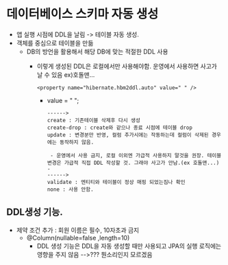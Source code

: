 # 데이터베이스 스키마 자동 생성
* 앱 실행 시점에 DDL을 날림 -> 테이블 자동 생성.
* 객체를 중심으로 테이블을 만듦
  * DB의 방언을 활용해서 해당 DB에 맞는 적절한 DDL 사용
    * 이렇게 생성된 DDL은 로컬에서만 사용해야함. 운영에서 사용하면 사고가 날 수 있음 ex)호돌맨...
 
          <property name="hibernate.hbm2ddl.auto" value=" " />
      * value = " ";

            ------>
            create : 기존테이블 삭제후 다시 생성
            create-drop : create와 같으나 종료 시점에 테이블 drop
            update : 변경분만 반영, 컬럼 추가시에는 작동하는데 컬럼이 삭제된 경우에는 동작하지 않음.
      
             - 운영에서 사용 금지, 로컬 이외엔 가급적 사용하지 말것을 권장. 테이블 변경은 가급적 직접 DDL 작성할 것. 그래야 사고가 안남.(ex 호돌맨...) -
            ------>
            validate : 엔티티와 테이블이 정상 매핑 되었는짐나 확인
            none : 사용 안함.
      
## DDL생성 기능.
* 제약 조건 추가 : 회원 이름은 필수, 10자초과 금지
  * @Column(nullable=false ,length=10)
    * DDL 생성 기능은 DDL을 자동 생성할 때만 사용되고 JPA의 실행 로직에는 영향을 주지 않음 -->??? 뭔소리인지 모르겠음 
